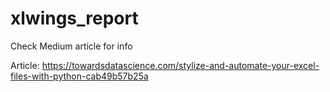 # xlwings_report
Check Medium article for info

Article: https://towardsdatascience.com/stylize-and-automate-your-excel-files-with-python-cab49b57b25a
